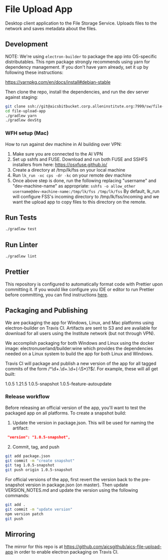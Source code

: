 # File Upload App

Desktop client application to the File Storage Service. Uploads files to the network
and saves metadata about the files. 

## Development

NOTE:
We're using `electron-builder` to package the app into OS-specific distributables.
This npm package strongly recommends using yarn for dependency management. If you don't have
yarn already, set it up by following these instructions:

https://yarnpkg.com/en/docs/install#debian-stable

Then clone the repo, install the dependencies, and run the dev server against staging:

```bash
git clone ssh://git@aicsbitbucket.corp.alleninstitute.org:7999/sw/file-upload-app.git
cd file-upload-app
./gradlew yarn
./gradlew devStg
```

### WFH setup (Mac)
How to run against dev machine in AI building over VPN:
1. Make sure you are connected to the AI VPN
2. Set up sshfs and FUSE. Download and run both FUSE and SSHFS installers from here: https://osxfuse.github.io/
3. Create a directory at /tmp/lk/fss on your local machine
4. Run `lk_run -xc cps -dr -kc` on your remote dev machine
5. Once above step is done, run the following replacing "username" and "dev-machine-name" as appropriate:
`sshfs -o allow_other username@dev-machine-name:/tmp/lk/fss /tmp/lk/fss`
By default, lk_run will configure FSS's incoming directory to /tmp/lk/fss/incoming and we want
the upload app to copy files to this directory on the remote.

## Run Tests

```bash
./gradlew test
```

## Run Linter

```bash
./gradlew lint
```

## Prettier
This repository is configured to automatically format code with Prettier upon
committing it. If you would like configure you IDE or editor to run Prettier
before committing, you can find instructions
[here](https://prettier.io/docs/en/editors.html).

## Packaging and Publishing

We are packaging the app for Windows, Linux, and Mac platforms using electron-builder on Travis CI.
Artifacts are sent to S3 and are available for download for all users using the Institute network (but not through VPN).

We accomplish packaging for both Windows and Linux using the docker image: electronuserland/builder:wine
which provides the dependencies needed on a Linux system to build the app for both Linux and Windows.

Travis CI will package and publish a new version of the app for all tagged commits of the form /^\d+\.\d+\.\d+(-\S*)?$/.
For example, these will all get built:

1.0.5
1.21.5
1.0.5-snapshot
1.0.5-feature-autoupdate


### Release workflow

Before releasing an official version of the app, you'll want to test the packaged app on all platforms. To create a
snapshot build:

1. Update the version in package.json. This will be used for naming the artifact:
```json
 "version": "1.0.5-snapshot",
```
2. Commit, tag, and push
```bash
git add package.json
git commit -m "create snapshot"
git tag 1.0.5-snapshot
git push origin 1.0.5-snapshot
```
 
For official versions of the app, first revert the version back to the pre-snapshot version in package.json (on master).
Then update VERSION_NOTES.md and update the version using the following commands: 

```bash
git add .
git commit -m "update version"
npm version patch
git push
```

## Mirroring

The mirror for this repo is at https://github.com/aicsgithub/aics-file-upload-app in order to
enable electron packaging on Travis CI.
